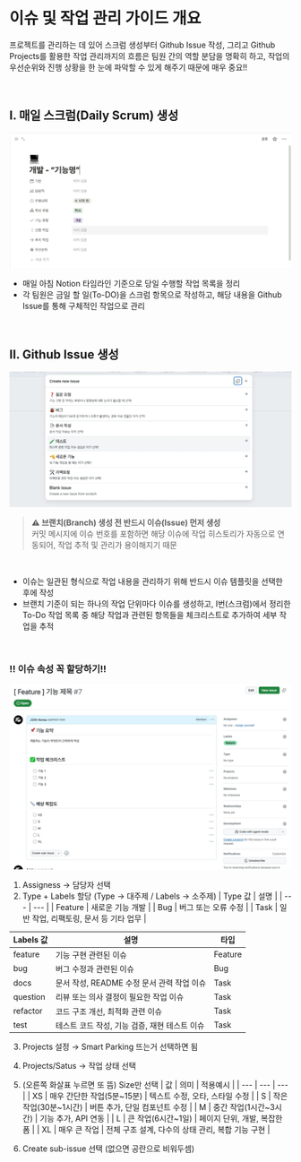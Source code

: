 # 이슈 및 작업 관리 가이드 개요

프로젝트를 관리하는 데 있어 스크럼 생성부터 Github Issue 작성, 그리고 Github Projects를 활용한 작업 관리까지의 흐름은 팀원 간의 역할 분담을 명확히 하고, 작업의 우선순위와 진행 상황을 한 눈에 파악할 수 있게 해주기 때문에 매우 중요!!

<br />

## I. 매일 스크럼(Daily Scrum) 생성

![노션_스크린샷](/assets/images/docs/scrum.webp)

- 매일 아침 Notion 타임라인 기준으로 당일 수행할 작업 목록을 정리
- 각 팀원은 금일 할 일(To-DO)을 스크럼 항목으로 작성하고, 해당 내용을 Github Issue를 통해 구체적인 작업으로 관리

<br />

## II. Github Issue 생성

![깃허브_이슈_스크린샷](/assets/images/docs/issue.webp)

> **⚠️ 브랜치(Branch) 생성 전 반드시 이슈(Issue) 먼저 생성** <br />
> 커밋 메시지에 이슈 번호를 포함하면 해당 이슈에 작업 히스토리가 자동으로 연동되어, 작업 추적 및 관리가 용이해지기 때문

<br />

- 이슈는 일관된 형식으로 작업 내용을 관리하기 위해 반드시 이슈 템플릿을 선택한 후에 작성
- 브랜치 기준이 되는 하나의 작업 단위마다 이슈를 생성하고, I번(스크럼)에서 정리한 To-Do 작업 목록 중 해당 작업과 관련된 항목들을 체크리스트로 추가하여 세부 작업을 추적

<br />

### ‼️ 이슈 속성 꼭 할당하기!!

![깃허브_이슈_속성_스크린샷](/assets/images/docs/issue_attributes.webp)

1. Assigness → 담당자 선택
2. Type + Labels 할당 (Type → 대주제 / Labels → 소주제)
| Type 값 | 설명 |
| --- | --- |
| Feature | 새로운 기능 개발 |
| Bug | 버그 또는 오류 수정 |
| Task | 일반 작업, 리팩토링, 문서 등 기타 업무 |

| Labels 값 | 설명 | 타입 |
| --- | --- | --- |
| feature | 기능 구현 관련된 이슈 | Feature |
| bug | 버그 수정과 관련된 이슈 | Bug |
| docs | 문서 작성, README 수정 문서 관력 작업 이슈 | Task |
| question | 리뷰 또는 의사 결정이 필요한 작업 이슈 | Task |
| refactor | 코드 구조 개선, 최적화 관련 이슈 | Task |
| test | 테스트 코드 작성, 기능 검증, 재현 테스트 이슈 | Task |

3. Projects 설정 → Smart Parking 뜨는거 선택하면 됨 
4. Projects/Satus → 작업 상태 선택
5. (오른쪽 화살표 누르면 또 뜸) Size만 선택 
| 값 | 의미 | 적용예시 |
| --- | --- | --- |
| XS | 매우 간단한 작업(5분~15분) | 텍스트 수정, 오타, 스타일 수정 |
| S | 작은 작업(30분~1시간) | 버튼 추가, 단일 컴포넌트 수정 |
| M | 중간 작업(1시간~3시간) | 기능 추가, API 연동 |
| L | 큰 작업(6시간~1일) | 페이지 단위, 개발, 복잡한 폼 |
| XL | 매우 큰 작업 | 전체 구조 설계, 다수의 상태 관리, 복합 기능 구현 |

6. Create sub-issue 선택 (없으면 공란으로 비워두셈)